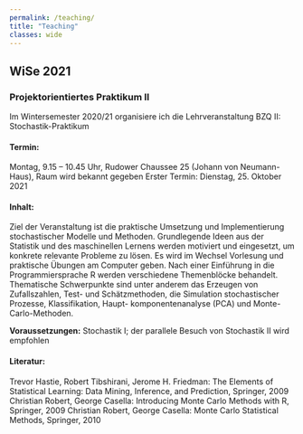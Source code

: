 ```yaml
---
permalink: /teaching/
title: "Teaching"
classes: wide
---
```


## WiSe 2021

### Projektorientiertes Praktikum II  

Im Wintersemester 2020/21 organisiere ich die Lehrveranstaltung
BZQ II: Stochastik-Praktikum

#### Termin:
Montag,
 9.15 – 10.45 Uhr,
Rudower Chaussee 25 (Johann von Neumann-Haus), Raum wird bekannt gegeben
Erster Termin: Dienstag, 25. Oktober 2021

#### Inhalt:
Ziel der Veranstaltung ist die praktische Umsetzung und Implementierung stochastischer
Modelle und Methoden. Grundlegende Ideen aus der Statistik und des maschinellen Lernens
werden motiviert und eingesetzt, um konkrete relevante Probleme zu lösen. Es wird im
Wechsel Vorlesung und praktische Übungen am Computer geben. Nach einer Einführung in
die Programmiersprache R werden verschiedene Themenblöcke behandelt. Thematische
Schwerpunkte sind unter anderem das Erzeugen von Zufallszahlen, Test- und
Schätzmethoden,
 die Simulation stochastischer Prozesse, Klassifikation, Haupt-
komponentenanalyse (PCA) und Monte-Carlo-Methoden.

**Voraussetzungen:** Stochastik I; der parallele Besuch von Stochastik II wird empfohlen

#### Literatur:
Trevor Hastie, Robert Tibshirani, Jerome H. Friedman: The Elements of Statistical Learning:
Data Mining, Inference, and Prediction, Springer, 2009
Christian Robert, George Casella: Introducing Monte Carlo Methods with R, Springer, 2009
Christian Robert, George Casella: Monte Carlo Statistical Methods, Springer, 2010


